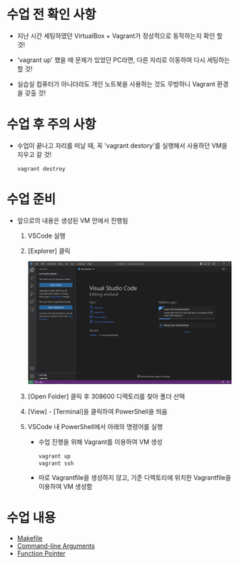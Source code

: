 # 수업 전 확인 사항

- 지난 시간 세팅하였던 VirtualBox + Vagrant가 정상적으로 동작하는지 확인 할 것!

- 'vagrant up' 했을 때 문제가 있었던 PC라면, 다른 자리로 이동하여 다시 세팅하는 할 것!

- 실습실 컴퓨터가 아니더라도 개인 노트북을 사용하는 것도 무방하니 Vagrant 환경을 갖출 것!

# 수업 후 주의 사항

- 수업이 끝나고 자리를 떠날 때, 꼭 'vagrant destory'를 실행해서 사용하던 VM을 지우고 갈 것!

    ```
    vagrant destroy
    ```

# 수업 준비

- 앞으로의 내용은 생성된 VM 안에서 진행됨

    1. VSCode 실행

    2. [Explorer] 클릭

        ![vscode-open-folder](images/vscode-open-folder.png)

    3. [Open Folder] 클릭 후 308600 디렉토리를 찾아 폴더 선택

    4. [View] - [Terminal]을 클릭하여 PowerShell을 띄움

    5. VSCode 내 PowerShell에서 아래의 명령어를 실행
    
        - 수업 진행을 위해 Vagrant를 이용하여 VM 생성

            ```
            vagrant up
            vagrant ssh
            ```

        - 따로 Vagrantfile을 생성하지 않고, 기준 디렉토리에 위치한 Vagrantfile을 이용하여 VM 생성함

# 수업 내용

- [Makefile](make.md)
- [Command-line Arguments](command-line-arguments.md)
- [Function Pointer](function-pointer.md)
